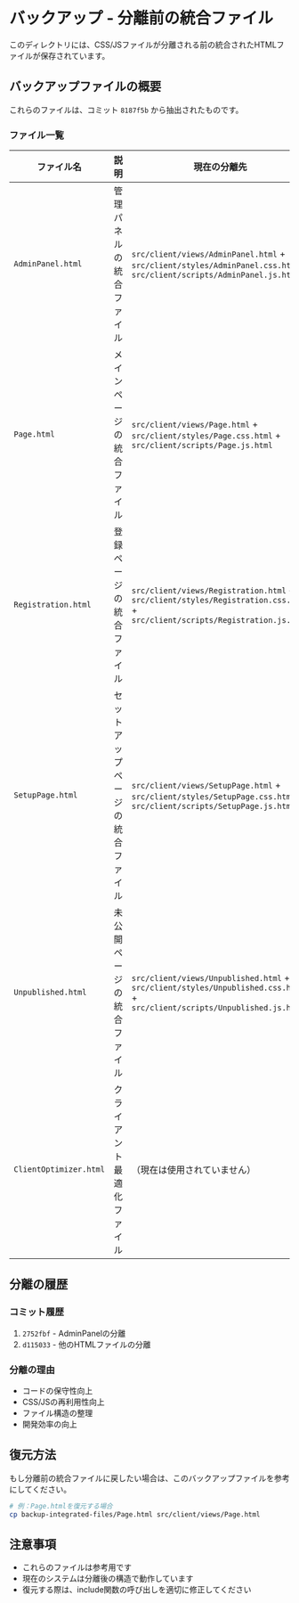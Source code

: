 # バックアップ - 分離前の統合ファイル

このディレクトリには、CSS/JSファイルが分離される前の統合されたHTMLファイルが保存されています。

## バックアップファイルの概要

これらのファイルは、コミット `8187f5b` から抽出されたものです。

### ファイル一覧

| ファイル名 | 説明 | 現在の分離先 |
|-----------|------|-------------|
| `AdminPanel.html` | 管理パネルの統合ファイル | `src/client/views/AdminPanel.html` + `src/client/styles/AdminPanel.css.html` + `src/client/scripts/AdminPanel.js.html` |
| `Page.html` | メインページの統合ファイル | `src/client/views/Page.html` + `src/client/styles/Page.css.html` + `src/client/scripts/Page.js.html` |
| `Registration.html` | 登録ページの統合ファイル | `src/client/views/Registration.html` + `src/client/styles/Registration.css.html` + `src/client/scripts/Registration.js.html` |
| `SetupPage.html` | セットアップページの統合ファイル | `src/client/views/SetupPage.html` + `src/client/styles/SetupPage.css.html` + `src/client/scripts/SetupPage.js.html` |
| `Unpublished.html` | 未公開ページの統合ファイル | `src/client/views/Unpublished.html` + `src/client/styles/Unpublished.css.html` + `src/client/scripts/Unpublished.js.html` |
| `ClientOptimizer.html` | クライアント最適化ファイル | （現在は使用されていません） |

## 分離の履歴

### コミット履歴
1. `2752fbf` - AdminPanelの分離
2. `d115033` - 他のHTMLファイルの分離

### 分離の理由
- コードの保守性向上
- CSS/JSの再利用性向上
- ファイル構造の整理
- 開発効率の向上

## 復元方法

もし分離前の統合ファイルに戻したい場合は、このバックアップファイルを参考にしてください。

```bash
# 例：Page.htmlを復元する場合
cp backup-integrated-files/Page.html src/client/views/Page.html
```

## 注意事項

- これらのファイルは参考用です
- 現在のシステムは分離後の構造で動作しています
- 復元する際は、include関数の呼び出しを適切に修正してください